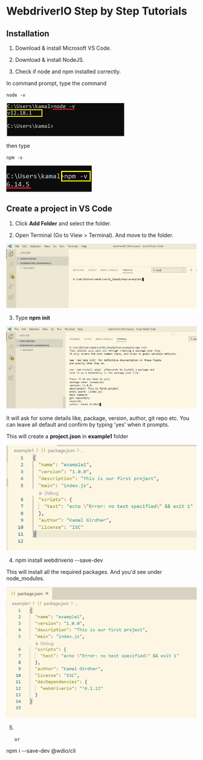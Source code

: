 # WebdriverIO Step by Step Tutorials

## Installation

1. Download & install Microsoft VS Code.

2. Download & install NodeJS.

3. Check if node and npm installed correctly.


In command prompt, type the command
```
node -v
```

![Node version](/images/nodeversion.png)

then type
```
npm -v
```

![NPM version](/images/npmversion.png)



## Create a project in VS Code

1. Click **Add Folder** and select the folder.


2. Open Terminal (Go to View > Terminal). And move to the folder.

![Terminal](/images/vscode_terminal.png)


3. Type **npm init**

![npm init](/images/npm_init.png)

It will ask for some details like, package, version, author, git repo etc. You can leave all default and confirm by typing 'yes' when it prompts.

This will create a **project.json** in **example1** folder

![Porject.json](/images/project_json_after_npm_init.png)


4. npm install webdriverio --save-dev

This will install all the required packages. And you'd see under node_modules.

![Porject.json](/images/project_json_after_npm_install_webdriverio.png)

5.


       or 
   npm i --save-dev @wdio/cli
   
   